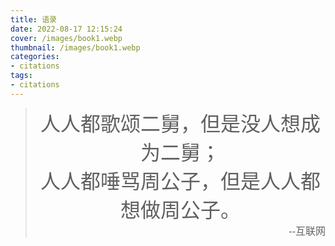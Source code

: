 ```yaml
---
title: 语录
date: 2022-08-17 12:15:24
cover: /images/book1.webp
thumbnail: /images/book1.webp
categories:
- citations
tags:
- citations
---
```

> <div class="quote">人人都歌颂二舅，但是没人想成为二舅；<br>人人都唾骂周公子，但是人人都想做周公子。<div class="author">--互联网</div></div>

<style>
.quote {
  text-align: center;
  font-family: KaiTi, sans-serif;
  font-size: 2rem;
}
.quote .author {
  font-size: 1rem;
  text-align: right;
}
</style>
